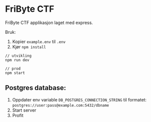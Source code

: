 # FriByte CTF

FriByte CTF applikasjon laget med express.

Bruk:

1. Kopier `example.env` til `.env`
2. Kjør `npm install`

```
// utvikling
npm run dev

// prod
npm start
```

## Postgres database:

1. Oppdater env variable `DB_POSTGRES_CONNECTION_STRING` til formatet: `postgres://user:pass@example.com:5432/dbname`
2. Start server
3. Profit
